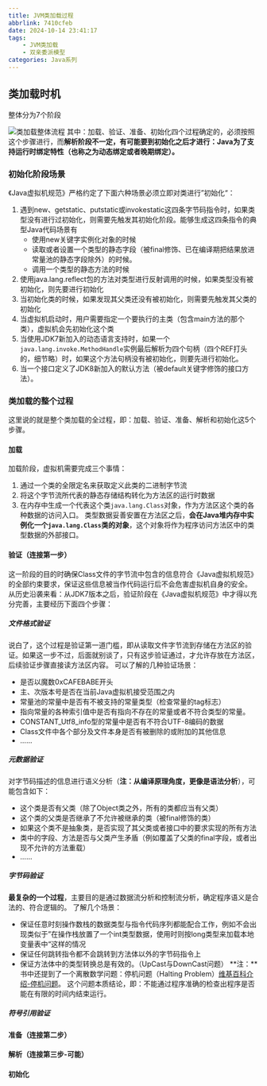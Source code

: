 ```yaml
---
title: JVM类加载过程
abbrlink: 7410cfeb
date: 2024-10-14 23:41:17
tags:
    - JVM类加载
    - 双亲委派模型
categories: Java系列
---
```



## 类加载时机
整体分为7个阶段
<!-- more -->
![类加载整体流程](7410cfeb/类加载整体流程.png)
其中：加载、验证、准备、初始化四个过程确定的，必须按照这个步骤进行，而**解析阶段不一定，有可能要到初始化之后才进行：Java为了支持运行时绑定特性（也称之为动态绑定或者晚期绑定）。**

### 初始化阶段场景
《Java虚拟机规范》严格约定了下面六种场景必须立即对类进行”初始化“：
1) 遇到new、getstatic、putstatic或invokestatic这四条字节码指令时，如果类型没有进行过初始化，则需要先触发其初始化阶段。能够生成这四条指令的典型Java代码场景有
	+ 使用new关键字实例化对象的时候
	+ 读取或者设置一个类型的静态字段（被final修饰、已在编译期把结果放进常量池的静态字段除外）的时候。
	+ 调用一个类型的静态方法的时候
2) 使用java.lang.reflect包的方法对类型进行反射调用的时候，如果类型没有被初始化，则先要进行初始化
3) 当初始化类的时候，如果发现其父类还没有被初始化，则需要先触发其父类的初始化
4) 当虚拟机启动时，用户需要指定一个要执行的主类（包含main方法的那个类），虚拟机会先初始化这个类
5) 当使用JDK7新加入的动态语言支持时，如果一个```java.lang.invoke.MethodHandle```实例最后解析为四个句柄（四个REF打头的，细节略）时，如果这个方法句柄没有被初始化，则要先进行初始化。
6) 当一个接口定义了JDK8新加入的默认方法（被default关键字修饰的接口方法）。

### 类加载的整个过程
这里说的就是整个类加载的全过程，即：加载、验证、准备、解析和初始化这5个步骤。
#### 加载
加载阶段，虚拟机需要完成三个事情：
1) 通过一个类的全限定名来获取定义此类的二进制字节流
2) 将这个字节流所代表的静态存储结构转化为方法区的运行时数据
3) 在内存中生成一个代表这个类```java.lang.Class```对象，作为方法区这个类的各种数据的访问入口。
类型数据妥善安置在方法区之后，**会在Java堆内存中实例化一个```java.lang.Class```类的对象**，这个对象将作为程序访问方法区中的类型数据的外部接口。
#### 验证（连接第一步）
这一阶段的目的时确保Class文件的字节流中包含的信息符合《Java虚拟机规范》的全部约束要求，保证这些信息被当作代码运行后不会危害虚拟机自身的安全。
从历史沿袭来看：从JDK7版本之后，验证阶段在《Java虚拟机规范》中才得以充分完善，主要经历下面四个步骤：
##### 文件格式验证
说白了，这个过程是验证第一道门槛，即从读取文件字节流到存储在方法区的验证。如果这一步不过，后面就别谈了，只有这步验证通过，才允许存放在方法区，后续验证步骤直接读方法区内容。
可以了解的几种验证场景：
+ 是否以魔数0xCAFEBABE开头
+ 主、次版本号是否在当前Java虚拟机接受范围之内
+ 常量池的常量中是否有不被支持的常量类型（检查常量的tag标志）
+ 指向常量的各种索引值中是否有指向不存在的常量或者不符合类型的常量。
+ CONSTANT_Utf8_info型的常量中是否有不符合UTF-8编码的数据
+ Class文件中各个部分及文件本身是否有被删除的或附加的其他信息
+ ......

##### 元数据验证
对字节码描述的信息进行语义分析（**注：从编译原理角度，更像是语法分析**），可能包含如下：
+ 这个类是否有父类（除了Object类之外，所有的类都应当有父类）
+ 这个类的父类是否继承了不允许被继承的类（被final修饰的类）
+ 如果这个类不是抽象类，是否实现了其父类或者接口中的要求实现的所有方法
+ 类中的字段、方法是否与父类产生矛盾（例如覆盖了父类的final字段，或者出现不允许的方法重载）
+ ......

##### 字节码验证
**最复杂的一个过程**，主要目的是通过数据流分析和控制流分析，确定程序语义是合法的、符合逻辑的。
了解几个场景：
+ 保证任意时刻操作数栈的数据类型与指令代码序列都能配合工作，例如不会出现类似于”在操作栈放置了一个int类型数据，使用时则按long类型来加载本地变量表中“这样的情况
+ 保证任何跳转指令都不会跳转到方法体以外的字节码指令上
+ 保证方法体中的类型转换总是有效的。（UpCast与DownCast问题）
**注：**书中还提到了一个离散数学问题：停机问题（Halting Problem）[维基百科介绍-停机问题](https://zh.wikipedia.org/wiki/%E5%81%9C%E6%9C%BA%E9%97%AE%E9%A2%98)。
这个问题本质结论，即：不能通过程序准确的检查出程序是否能在有限的时间内结束运行。
##### 符号引用验证


#### 准备（连接第二步）

#### 解析（连接第三步-可能）

#### 初始化